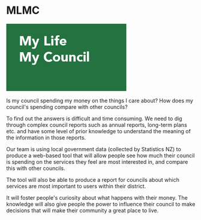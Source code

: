 # MLMC
![My Life, My Council](mockups/mylifemycouncil-logo.png "MLMC logo")

Is my council spending my money on the things I care about? How does my council's spending compare with other councils?

To find out the answers is difficult and time consuming. We need to dig through complex council reports such as annual reports, long-term plans etc. and have some level of prior knowledge to understand the meaning of the information in those reports.

Our team is using local government data (collected by Statistics NZ) to produce a web-based tool that will allow people see how much their council is spending on the services they feel are most interested in, and compare this with other councils.

The tool will also be able to produce a report for councils about which services are most important to users within their district.

It will foster people's curiosity about what happens with their money. The knowledge will also give people the power to influence their council to make decisions that will make their community a great place to live.
